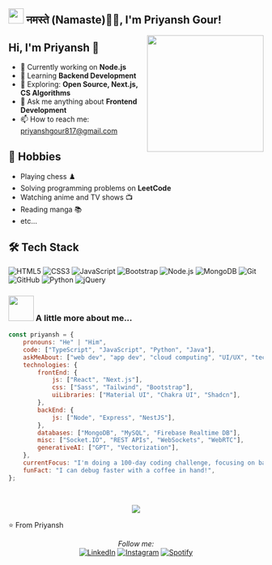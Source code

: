 <h2><img src="https://emojis.slackmojis.com/emojis/images/1531849430/4246/blob-sunglasses.gif?1531849430" width="30"/> नमस्ते (Namaste)🙏🏻, I'm Priyansh Gour!</h2>
<img align='right' src="https://media.giphy.com/media/M9gbBd9nbDrOTu1Mqx/giphy.gif" width="230">

## Hi, I'm Priyansh 👋
- 🔭 Currently working on **Node.js**
- 🌱 Learning **Backend Development**
- 🌱 Exploring: **Open Source, Next.js, CS Algorithms**
- 💬 Ask me anything about **Frontend Development**
- 📫 How to reach me: priyanshgour817@gmail.com

## 📅 Hobbies
- Playing chess ♟️
- Solving programming problems on **LeetCode**
- Watching anime and TV shows 📺
- Reading manga 📚
- etc...

## 🛠️ Tech Stack
![HTML5](https://img.shields.io/badge/html%205-grey?style=for-the-badge&logo=html5&logoColor=white&labelColor=8E2DE2)
![CSS3](https://img.shields.io/badge/css%203-grey?style=for-the-badge&logo=css3&logoColor=white&labelColor=8E2DE2)
![JavaScript](https://img.shields.io/badge/-JavaScript-grey?style=for-the-badge&logo=javascript&logoColor=white&labelColor=8E2DE2)
![Bootstrap](https://img.shields.io/badge/-bootstrap-grey?style=for-the-badge&logo=bootstrap&logoColor=white&labelColor=8E2DE2)
![Node.js](https://img.shields.io/badge/-node-grey?style=for-the-badge&logo=node.js&logoColor=white&labelColor=8E2DE2)
![MongoDB](https://img.shields.io/badge/-mongodb-grey?style=for-the-badge&logo=mongodb&logoColor=white&labelColor=8E2DE2)
![Git](https://img.shields.io/badge/-git-grey?style=for-the-badge&logo=git&logoColor=white&labelColor=8E2DE2)
![GitHub](https://img.shields.io/badge/-github-grey?style=for-the-badge&logo=github&logoColor=white&labelColor=8E2DE2)
![Python](https://img.shields.io/badge/-python-grey?style=for-the-badge&logo=python&logoColor=white&labelColor=8E2DE2)
![jQuery](https://img.shields.io/badge/-jquery-grey?style=for-the-badge&logo=jquery&logoColor=white&labelColor=8E2DE2)

### <img src="https://media.giphy.com/media/VgCDAzcKvsR6OM0uWg/giphy.gif" width="50"> A little more about me...

```javascript
const priyansh = {
    pronouns: "He" | "Him",
    code: ["TypeScript", "JavaScript", "Python", "Java"],
    askMeAbout: ["web dev", "app dev", "cloud computing", "UI/UX", "tech trends"],
    technologies: {
        frontEnd: {
            js: ["React", "Next.js"],
            css: ["Sass", "Tailwind", "Bootstrap"],
            uiLibraries: ["Material UI", "Chakra UI", "Shadcn"],
        },
        backEnd: {
            js: ["Node", "Express", "NestJS"],
        },
        databases: ["MongoDB", "MySQL", "Firebase Realtime DB"],
        misc: ["Socket.IO", "REST APIs", "WebSockets", "WebRTC"],
        generativeAI: ["GPT", "Vectorization"],
    },
    currentFocus: "I'm doing a 100-day coding challenge, focusing on backend development.",
    funFact: "I can debug faster with a coffee in hand!",
};
```
<br/> <p align="center"><img src="https://github-readme-stats.vercel.app/api?username=Priyansh-Gour&show_icons=true&theme=radical&title_color=8E2DE2&text_color=fff&icon_color=8E2DE2"> </p>
⭐️ From Priyansh

<div align="center"> <i>Follow me:</i><br>
<a href="https://www.linkedin.com/in/priyansh-gour-17bb04249" target="_blank"><img src="https://img.shields.io/badge/LinkedIn-%230077B5.svg?&style=flat-square&logo=linkedin&logoColor=white" alt="LinkedIn"></a> <a href="https://www.instagram.com/_priyansh_gour__" target="_blank"><img src="https://img.shields.io/badge/Instagram-%23E4405F.svg?&style=flat-square&logo=instagram&logoColor=white" alt="Instagram"></a> <a href="https://open.spotify.com/user/31zqyt5wqtc3k7gz2zldoutcv5rq" target="_blank"><img src="https://img.shields.io/badge/Spotify-%231ED760.svg?&style=flat-square&logo=spotify&logoColor=white" alt="Spotify"></a>
</div>
